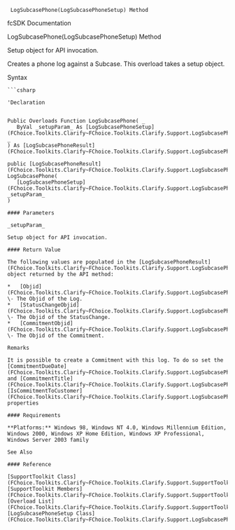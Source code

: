 ﻿     LogSubcasePhone(LogSubcasePhoneSetup) Method                                                   

fcSDK Documentation

LogSubcasePhone(LogSubcasePhoneSetup) Method

Setup object for API invocation.

Creates a phone log against a Subcase. This overload takes a setup object.

Syntax

```vbnet
```csharp

'Declaration
 

Public Overloads Function LogSubcasePhone( _
   ByVal _setupParam_ As [LogSubcasePhoneSetup](FChoice.Toolkits.Clarify~FChoice.Toolkits.Clarify.Support.LogSubcasePhoneSetup.md) _
) As [LogSubcasePhoneResult](FChoice.Toolkits.Clarify~FChoice.Toolkits.Clarify.Support.LogSubcasePhoneResult.md)

public [LogSubcasePhoneResult](FChoice.Toolkits.Clarify~FChoice.Toolkits.Clarify.Support.LogSubcasePhoneResult.md) LogSubcasePhone( 
   [LogSubcasePhoneSetup](FChoice.Toolkits.Clarify~FChoice.Toolkits.Clarify.Support.LogSubcasePhoneSetup.md) _setupParam_
)

#### Parameters

_setupParam_

Setup object for API invocation.

#### Return Value

The following values are populated in the [LogSubcasePhoneResult](FChoice.Toolkits.Clarify~FChoice.Toolkits.Clarify.Support.LogSubcasePhoneResult.md) object returned by the API method:

*   [Objid](FChoice.Toolkits.Clarify~FChoice.Toolkits.Clarify.Support.LogSubcasePhoneResult~Objid.md) \- The Objid of the Log.
*   [StatusChangeObjid](FChoice.Toolkits.Clarify~FChoice.Toolkits.Clarify.Support.LogSubcasePhoneResult~StatusChangeObjid.md) \- The Objid of the StatusChange.
*   [CommitmentObjid](FChoice.Toolkits.Clarify~FChoice.Toolkits.Clarify.Support.LogSubcasePhoneResult~CommitmentObjid.md) \- The Objid of the Commitment.

Remarks

It is possible to create a Commitment with this log. To do so set the [CommitmentDueDate](FChoice.Toolkits.Clarify~FChoice.Toolkits.Clarify.Support.LogSubcasePhoneSetup~CommitmentDueDate.md) and [CommitmentTitle](FChoice.Toolkits.Clarify~FChoice.Toolkits.Clarify.Support.LogSubcasePhoneSetup~CommitmentTitle.md) and [IsCommitmentToCustomer](FChoice.Toolkits.Clarify~FChoice.Toolkits.Clarify.Support.LogSubcasePhoneSetup~IsCommitmentToCustomer.md) properties

#### Requirements

**Platforms:** Windows 98, Windows NT 4.0, Windows Millennium Edition, Windows 2000, Windows XP Home Edition, Windows XP Professional, Windows Server 2003 family

See Also

#### Reference

[SupportToolkit Class](FChoice.Toolkits.Clarify~FChoice.Toolkits.Clarify.Support.SupportToolkit.md)  
[SupportToolkit Members](FChoice.Toolkits.Clarify~FChoice.Toolkits.Clarify.Support.SupportToolkit_members.md)  
[Overload List](FChoice.Toolkits.Clarify~FChoice.Toolkits.Clarify.Support.SupportToolkit~LogSubcasePhone.md)  
[LogSubcasePhoneSetup Class](FChoice.Toolkits.Clarify~FChoice.Toolkits.Clarify.Support.LogSubcasePhoneSetup.md)